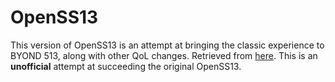 # OpenSS13
This version of OpenSS13 is an attempt at bringing the classic experience to BYOND 513, along with other QoL changes. Retrieved from [here](http://svn.code.sf.net/p/openss13/code/trunk/). This is an **unofficial** attempt at succeeding the original OpenSS13.
